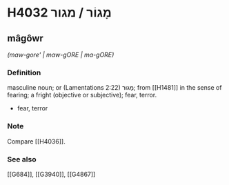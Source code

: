 # H4032 מָגוֹר / מגור

## mâgôwr

_(maw-gore' | maw-ɡORE | ma-ɡORE)_

### Definition

masculine noun; or (Lamentations 2:22) מָגוּר; from [[H1481]] in the sense of fearing; a fright (objective or subjective); fear, terror.

- fear, terror


### Note

Compare [[H4036]].

### See also

[[G684]], [[G3940]], [[G4867]]

